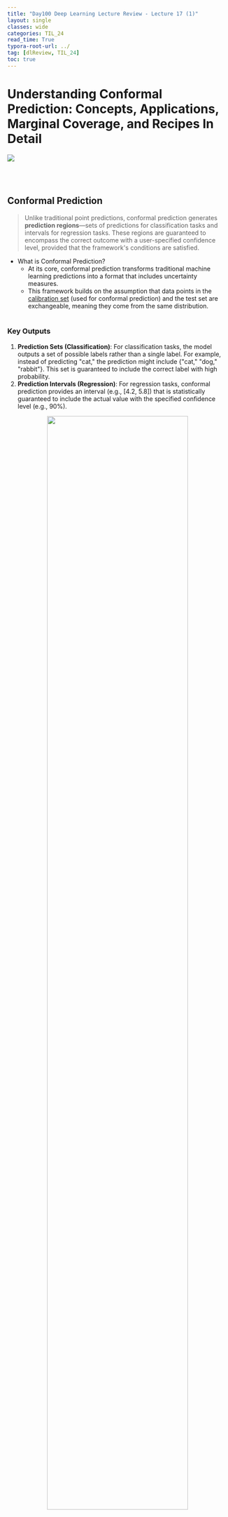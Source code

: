 ```yaml
---
title: "Day100 Deep Learning Lecture Review - Lecture 17 (1)"
layout: single
classes: wide
categories: TIL_24
read_time: True
typora-root-url: ../
tag: [dlReview, TIL_24]
toc: true 
---
```


# Understanding Conformal Prediction: Concepts, Applications, Marginal Coverage, and Recipes In Detail

<img src="/blog/images/2024-11-12-TIL24_Day100_DL/DA67E27A-A051-4870-9001-F7D4FA86977F_1_105_c.jpeg">

<br><br>

## Conformal Prediction

> Unlike traditional point predictions, conformal prediction generates **prediction regions**—sets of predictions for classification tasks and intervals for regression tasks. These regions are guaranteed to encompass the correct outcome with a user-specified confidence level, provided that the framework's conditions are satisfied.

- What is Conformal Prediction?
  - At its core, conformal prediction transforms traditional machine learning predictions into a format that includes uncertainty measures.
  - This framework builds on the assumption that data points in the <u>calibration set</u> (used for conformal prediction) and the test set are exchangeable, meaning they come from the same distribution. <br><br>



### Key Outputs

1. **Prediction Sets (Classification)**: For classification tasks, the model outputs a set of possible labels rather than a single label. For example, instead of predicting "cat," the prediction might include {"cat," "dog," "rabbit"}. This set is guaranteed to include the correct label with high probability.
2. **Prediction Intervals (Regression)**: For regression tasks, conformal prediction provides an interval (e.g., [4.2, 5.8]) that is statistically guaranteed to include the actual value with the specified confidence level (e.g., 90%).<br>

<center>
  <img src="/blog/images/2024-11-12-TIL24_Day100_DL/image-20241220135715934.png" width="80%"><br><br>
</center>



- Confidence Level ($\alpha$)

  - By setting $\alpha$, we <u>define the algorithm's error rate</u> we're willing to tolerate. 

    <center>
      $1-\alpha \leq \textbf{P}(Y_{test} \in C(X_{test})) \leq 1-\alpha +\frac{1}{n+1}$<br><br>
    </center>

  - For example

    - $\alpha = 0.05$: The system guarantees that the prediction will be correct <u>at least 95% of the time.</u>
    - $\alpha = 0.1$: The prediction is correct at least 90% of the time.

  - Smaller $\alpha$ values lead to **larger prediction regions**, which means <u>wider intervals</u> in regression or <u>larger sets</u> of labels in classification

  - This **trade-off** between specificity and certainty is key to understanding and applying confromal prediction effectively. <br><br>

### **How Does Conformal Prediction Work?**

- Two subsets of Conformal Prediction workflows
  - <u>Calibration</u>: A subset of the data, separate from the training and test sets, is used to compute thresholds. This calibration set ensures that the predictions align with the desired confidence level.
  - <u>Prediction</u>: Using the calibrated thresholds, <u>the model outputs prediction regions for unseen data.</u> These regions are dynamically adjusted based on the characteristics of the data and the uncertainty associated with each prediction.

- **Standard assumptions**
  - We have a pre-trained model for a prediction task.
    - Classification or regression
  - He have a heuristic notion of uncertainty from the pre-trained model.
  - We have a small amount of additional calibration data that was not used for training and is separate from test data.
  - We have a nonconformity measure used to produce prediction regions.<br><br>

- **Nonconformity measure**
  - A critical aspect of conformal prediction is the **nonconfomity measure**, which quantifies how "strange" or "unexpected" a new data point is relative to the calibration set.
  - Higher nonconfomity scores indicate greater uncertainty.
  - The choice of nonconformity measure can significantly affect the quality of prediction regions.<br><Br>

- **Quantiles and Thresholds**
  - Conformal prediction uses quantiles <u>to define the cut-off for prediction regions.</u> 
  - For instance, in <u>classification</u>, the algorithm includes all labels whose scores fall within a certain quantile threshold, ensuring that the prediction set captures the desired confidence level.<br>

- Empirical Quantile
  - An empirical quantile divides 1-D data into $m$ continuous intervals with equal probability $q$.
  - An empirical quantile function returns the cut-point for the interval corresponding to $q$, for qhich $(1-q)$% of the data are larger than the cut-point and $q$% are smaller than that value.

<center>
  <img src="/blog/images/2024-11-12-TIL24_Day100_DL/image-20241220142821639.png" width="80%"><br><Br>
</center>





<br>

### Applications of Conformal Prediction

Conformal prediction is a versatile framework with applications across domains:

1. **Medical Triage**: In critical healthcare scenarios, such as diagnosing diseases or interpreting medical images, high confidence is essential. For example, when analyzing a CT scan to determine the type of stroke a patient has, conformal prediction can ensure that the decision is statistically reliable. By setting a very low $\alpha$, the system can prioritize safety and minimize errors.
2. **Selective Classification**: Models can abstain from making a prediction when uncertainty is high. This is useful for routing difficult cases to human experts, improving overall system reliability.
3. **Active Learning**: In scenarios where labeled data is expensive to obtain, conformal prediction can identify the most uncertain samples (i.e., those with the largest prediction regions) for annotation. This approach accelerates learning while minimizing annotation costs.
4. **Out-of-Distribution (OOD) Detection**: When a test sample lies outside the distribution of the training data, conformal prediction can flag it as uncertain. This is especially useful in applications like autonomous driving or fraud detection.<br><br>

### Marginal vs. Conditional Coverage

1. **Marginal Coverage**: This is the standard guarantee offered by conformal prediction. It ensures that the correct prediction is included in the prediction region for at least $1-\alpha$ of all test samples, averaged across the dataset. For instance, at 90% confidence, marginal coverage ensures that <u>at least 90% of predictions are correct on average.</u>
2. **Conditional Coverage**: A stricter form of coverage, ensuring that predictions are correct across subgroups or classes. For example, in cancer diagnosis, we may want 99% accuracy both for patients with cancer and those without. Marginal coverage cannot guarantee fairness across such subgroups, whereas conditional coverage aims to addresss this limitation. <Br><Br>

### Recipes for Conformal Prediction

> Conformal prediction recipes provide systematic steps to create **prediction regions or set**s for classification and regression tasks. They ensure statistical guarantees, balancing uncertainty with accuracy. 

#### Classification Recipe

This recipe provides prediction sets for classification tasks, ensuring that the correct label is included in the set with a user-specified confidence level.



**<u>Part 1: Pre-trained Model and Calibration Data</u>**

- Start with a <u>pre-trained deep neural network (DNN)</u> for classification.
- Use a <u>calibration set</u> -- a separate subset of data not used during training. The size of this set significantly affects the prediction quality.

<Br>

<b><u>Part 2: Define a Nonconformity Measure</u></B>

- A heuristic score function is defined based on the output of the model.

  - Example: If the model uses **softmax outputs**, <u>define the nonconformity score</u> as: <br>

    <center>
      $s_i = 1-\hat{f}(X_i)_{Y_i}$<bR>
    </center>

  - Here, $\hat{f}(X_i)_{Y_i}$ is <u>the softmax probability</u> for the true class $Y_i$.

  - $s_i$ measures how "wrong" the model is for a specific input $X_i$. <u>A high score indicates high uncertainty or error.</u>

<Br>

<b><u>Part 3: Compute Empirical Quantiles</u></b>

- Using the calibration set, calculate the **quantile threshold** for the desired confidence level $(1-\alpha)$:

  <center>
    $q=\frac{1}{n+1}(1-\alpha)$<br><Br>
  </center>

  - Here, $n$ is <u>the size of the calibration set.</u>
  - The threshold ensures that prediction sets <u>contain the correct class</u> at least $1-\alpha$ of the time.

<br>

<b><u>Part 4: Form Prediction Sets</u></b>

- For each test sample, include all classes <u>whose nonconformity scores fall below the quantile threshold:</u>

  <center>
    $C(X_{test})= \{ y:s(X_{test},y) \leq q \}$<br>
  </center>

- The resulting set is guaranteed to include the correct class with high probability.

**Example**:

- Suppose $\alpha = 0.1$, and the calibration set has 1000 samples ($n=1000$). Then $q=0.901$.
- If the nonconformity scores for a test input are:
  - Class A: 0.3
  - Class B: 0.85
  - Class C: 0.92
- The prediction set includes classes A and B (since $s \leq q$)

<center>
  <img src="/blog/images/2024-11-12-TIL24_Day100_DL/image-20241220161225392.png" width="80%"><br><br>
</center>

<br>

**Python Code Implementation Example**:

```python
# Step 1: Get conformal scores. n=calib_Y.shape[0]
cal_smx = model(calib_X).softmax(dim=1).numpy()
cal_scores = 1-car_smx[np.arange(n), cal_lables]

# Step 2: Get adjusted quantile
q_level = np.ceil((n+1)*(1-alpha))/n
qhat = np.quantile(cal_scores, q_level, method='higher')
val_smx = model(val_X).softmax(dim=1).numpy()
prediction_sets = val_smx >= (1-qhat) # Step 3. Form prediction sets
```

- This algorithm takes in an input, and outputs **a set of classes.**
- It constructs a different output set adaptively to each particular input.
- Sets are larger when the image is intrinsically hard.



#### Regression Recipe

The regression recipe generates **prediction intervals** that contain the true value with high confidence.

<b><u>Part 1: Pretrained Model and Calibration Data</u></b>

- Begin with a pre-trained regression model.

- Use a clibration set (separate from training and testing data) to calculate residuals.

  <br>

<b><u>Part 2: Compute Residuals</u></b>

- For each calibration sample, compute the residual:

  <center>
    $r_i = \vert y_i - \hat{y_i} \vert$<br><br>
    $y_i$: True value , $\hat{y_i}$: Predicted value <br><Br>
  </center>

<b><u>Part 3: Determine Quantile Threshold</u></b>

- Compute the quantile of the residuals at the desired confidence level $(1-\alpha)$ :

  <center>
    $q=\text{Quantile}(r_1, r_2, \dots, r_n, \text{probability} = 1-\alpha)$ <br><br>
  </center>

  - The quantile $q$ defines the width of the prediction interval.

    <br>

<b><u>Part 4: Generate Prediction Intervals</u></b>

- For a new test input $X_{test}$, the prediction interval is:

  <center>
    $[ \hat{y_{\text{test}}}-q,  \hat{y_{\text{test}}}+q]$<br><br>
  </center>

  - $\hat{y_{\text{test}}}$ is the model's prediction for prediction for $X_{\text{test}}$.
  - The interval is guaranteed to contain the true value with probability $1-\alpha$ <br><br>

- Example:

  - Suppose $\alpha=0.05$ (95% confidence level).

  - Calibration residuals: [1.2, 0.8, 1.5, 2.0, 1.0].

  - Compute the 95th percentile quantile: $q=1.9$

  - For a test prediction $\hat{y_\text{test}}=10$, the prediction interval is:

    <center>
      $[10-1.9, 10+1.9] = [8.1, 11.9]$<br><br>
    </center>

#### General Recipe for Conformal Prediction

This general framework can be adapted for both classification and regression task:

1. <u>Identify a Heuristic Score</u>: Choose a measure of uncertainty (e.g., softmax output, residuals) based on the model's predictions.
2. <u>Compute Calibration Scores</u>: Evaluate the heuristic scores for the calibration set.
3. <u>Quantile Threshold</u>: Compute the quantile $q$ based on the desired confidence level.
4. <u>Prediction Regions:</u> Use the threshold $q$ to form prediction regions or intervals for test samples.



<br><br>
